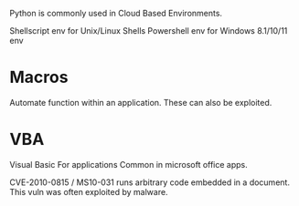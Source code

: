 
Python is commonly used in Cloud Based Environments.

Shellscript env for Unix/Linux Shells
Powershell env for Windows 8.1/10/11 env

# Macros

Automate function within an application.
These can also be exploited.

# VBA 
Visual Basic For applications
Common in microsoft office apps.

CVE-2010-0815 / MS10-031 runs arbitrary code embedded in a document. This vuln was often exploited by malware.


